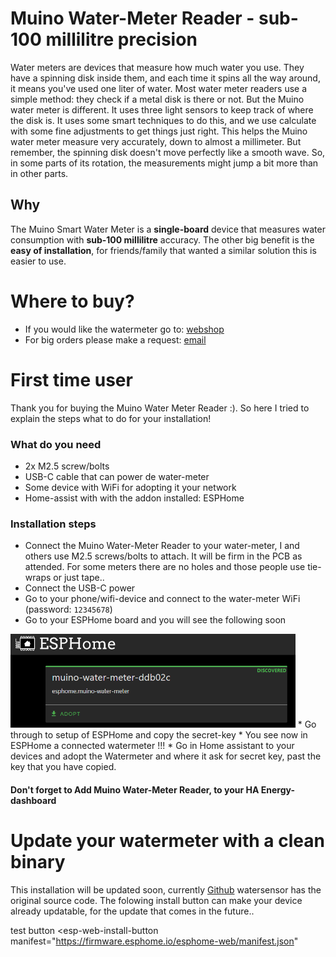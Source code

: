 # Muino Water-Meter Reader - sub-100 millilitre precision

Water meters are devices that measure how much water you use. They have a spinning disk inside them, and each time it spins all the way around, it means you've used one liter of water. Most water meter readers use a simple method: they check if a metal disk is there or not. But the Muino water meter is different. It uses three light sensors to keep track of where the disk is. It uses some smart techniques to do this, and we use calculate with some fine adjustments to get things just right. This helps the Muino water meter measure very accurately, down to almost a millimeter. But remember, the spinning disk doesn't move perfectly like a smooth wave. So, in some parts of its rotation, the measurements might jump a bit more than in other parts.

## Why
The Muino Smart Water Meter is a **single-board** device that measures water consumption with **sub-100 millilitre** accuracy. The other big benefit is the **easy of installation**, for friends/family that wanted a similar solution this is easier to use.

# Where to buy?
* If you would like the watermeter go to: [webshop](https://www.tindie.com/products/muino/smart-water-meter-reader/)
* For big orders please make a request: [email](martijnvwezel@muino.nl)

# First time user
Thank you for buying the Muino Water Meter Reader :). So here I tried to explain the steps what to do for your installation!

### What do you need
* 2x M2.5 screw/bolts 
* USB-C cable that can power de water-meter
* Some device with WiFi for adopting it your network
* Home-assist with with the addon installed: ESPHome

### Installation steps
* Connect the Muino Water-Meter Reader to your water-meter, I and others use M2.5 screws/bolts to attach. It will be firm in the PCB as attended. For some meters there are no holes and those people use tie-wraps or just tape..
* Connect the USB-C power
* Go to your phone/wifi-device and connect to the water-meter WiFi (password: `12345678`)
* Go to your ESPHome board and you will see the following soon
<img src="/img/esphome_adopt.png" alt="connector" height="150" class="center"/>
* Go through to setup of ESPHome and copy the secret-key
* You see now in ESPHome a connected watermeter !!!
* Go in Home assistant to your devices and adopt the Watermeter and where it ask for secret key, past the key that you have copied.


#### Don't forget to Add Muino Water-Meter Reader, to your HA Energy-dashboard



# Update your watermeter with a clean binary

This installation will be updated soon, currently <a href="https://github.com/martijnvwezel/">Github</a> watersensor has the original source code.
The folowing install button can make your device already updatable, for the update that comes in the future..
<!-- You can use the button below to install the pre-built firmware directly to your device via USB from the browser. -->

<esp-web-install-button manifest="./manifest.json"></esp-web-install-button>

<!-- <script type="module" src="https://unpkg.com/esp-web-tools@9.1.0/dist/web/install-button.js?module"></script> -->


<script type="module" src="https://unpkg.com/esp-web-tools@9/dist/web/install-button.js?module"></script>

test button
<esp-web-install-button
  manifest="https://firmware.esphome.io/esphome-web/manifest.json"
></esp-web-install-button>

